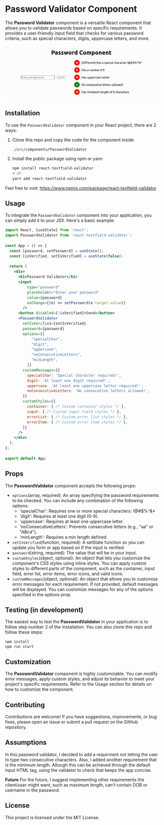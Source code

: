 # Password Validator Component

The **Password Validator** component is a versatile React component that allows you to validate passwords based on specific requirements. It provides a user-friendly input field that checks for various password criteria, such as special characters, digits, uppercase letters, and more.

![Password Validator Demo](https://github.com/hgalvao98/password-validation/blob/main/PasswordValidator.gif)

## Installation

To use the `PasswordValidator` component in your React project, there are 2 ways:

1. Clone this repo and copy the code for the component inside
   ```
   ./src/components/PasswordValidator
2. Install the public package using npm or yarn:

   ```bash
   npm install react-textfield-validator
   # OR
   yarn add react-textfield-validator
   ```
Feel free to visit: https://www.npmjs.com/package/react-textfield-validator

## Usage

To integrate the `PasswordValidator` component into your application, you can simply add it to your JSX. Here's a basic example:

```jsx
import React, {useState} from 'react';
import PasswordValidator from 'react-textfield-validator';

const App = () => {
  const [password, setPassword] = useState();
  const [isVerified, setIsVerified] = useState(false);

  return (
    <div>
      <h1>Password Validator</h1>
      <input
          type="password"
          placeholder="Enter your password"
          value={password}
          onChange={(e) => setPassword(e.target.value)}
        />
      <button disabled={!isVerified}>Send</button>
      <PasswordValidator
        setIsVerified={setIsVerified}
        password={password}
        options={[
            "specialChar",
            "digit",
            "uppercase",
            "noConsecutiveLetters",
            "minLength",
          ]}
        customMessages={{
          specialChar: 'Special character required!',
          digit: 'At least one digit required!',
          uppercase: 'At least one uppercase letter required!',
          noConsecutiveLetters: 'No consecutive letters allowed!',
        }}
        customStyles={{
          container: { /* Custom container styles */ },
          input: { /* Custom input field styles */ },
          errorList: { /* Custom error list styles */ },
          errorItem: { /* Custom error item styles */ },
        }}
      />
    </div>
  );
};

export default App;
```
## Props

The **PasswordValidator** component accepts the following props:
  - `options`(array, required): An array specifying the password requirements to be checked. You can include any combination of the following options:
    - 'specialChar': Requires one or more special characters: !@#$%^&*
    - 'digit': Requires at least one digit (0-9).
    - 'uppercase': Requires at least one uppercase letter.
    - 'noConsecutiveLetters': Prevents consecutive letters (e.g., "aa" or "ABcd").
    - 'minLength': Requires a min length defined.
  - `setIsVerified`(function, required): A setState function so you can update you form or app based on if the input is verified
  - `password`(string, required): The value that will be in your input.
  - `customStyles`(object, optional): An object that lets you customize the component's CSS styles using inline styles. You can apply custom styles to different parts of the component, such as the container, input field, error list, error items, error icons, and valid icons.
  - `customMessages`(object, optional): An object that allows you to customize error messages for each requirement. If not provided, default messages will be displayed. You can customize messages for any of the options specified in the options prop.

## Testing (in development)

The easiest way to test the **PasswordValidator** in your application is to follow step number 2 of the installation. You can also clone this repo and follow these steps:

```
npm install
npm run start
```

## Customization
The **PasswordValidator** component is highly customizable. You can modify error messages, apply custom styles, and adjust its behavior to meet your project's specific requirements. Refer to the Usage section for details on how to customize the component.

## Contributing
Contributions are welcome! If you have suggestions, improvements, or bug fixes, please open an issue or submit a pull request on the GitHub repository.

## Assumptions

In this password validator, I decided to add a requirment not letting the user to type two consecutive characters. Also, I added another requirement that is the minimum length. Altough this can be achieved through the default input HTML tag, using the validator to check that keeps the app concise.

**Future** 
For the future, I suggest implementing other requirements the client/user might want, such as maximum length, can't contain DOB or username in the password.

## License
This project is licensed under the MIT License.

